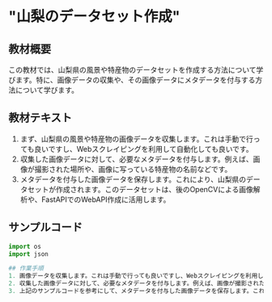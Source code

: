 # "山梨のデータセット作成"

## 教材概要
この教材では、山梨県の風景や特産物のデータセットを作成する方法について学びます。特に、画像データの収集や、その画像データにメタデータを付与する方法について学びます。

## 教材テキスト
1. まず、山梨県の風景や特産物の画像データを収集します。これは手動で行っても良いですし、Webスクレイピングを利用して自動化しても良いです。
2. 収集した画像データに対して、必要なメタデータを付与します。例えば、画像が撮影された場所や、画像に写っている特産物の名前などです。
3. メタデータを付与した画像データを保存します。これにより、山梨県のデータセットが作成されます。このデータセットは、後のOpenCVによる画像解析や、FastAPIでのWebAPI作成に活用します。

## サンプルコード
```python
import os
import json

## 作業手順
1. 画像データを収集します。これは手動で行っても良いですし、Webスクレイピングを利用して自動化しても良いです。
2. 収集した画像データに対して、必要なメタデータを付与します。例えば、画像が撮影された場所や、画像に写っている特産物の名前などです。
3. 上記のサンプルコードを参考にして、メタデータを付与した画像データを保存します。これにより、山梨県のデータセットが作成されます。